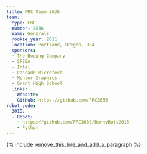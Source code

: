```yaml
---
title: FRC Team 3636
team:
  type: FRC
  number: 3636
  name: Generals
  rookie_year: 2011
  location: Portland, Oregon, USA
  sponsors:
  - The Boeing Company
  - SPEEA
  - Intel
  - Cascade Microtech
  - Mentor Graphics
  - Grant High School
  links:
    Website:
    GitHub: https://github.com/FRC3636
robot_code:
  2015:
  - Robot:
    - https://github.com/FRC3636/BunnyBots2015
    - Python
---
```


{% include remove_this_line_and_add_a_paragraph %}